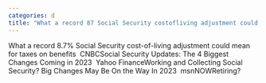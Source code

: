 ```yaml
---
categories: d
title: "What a record 87 Social Security costofliving adjustment could mean for taxes on benefits  CNBC"
---
```

What a record 8.7% Social Security cost-of-living adjustment could mean for taxes on benefits&nbsp;&nbsp;CNBCSocial Security Updates: The 4 Biggest Changes Coming in 2023&nbsp;&nbsp;Yahoo FinanceWorking and Collecting Social Security? Big Changes May Be On the Way In 2023&nbsp;&nbsp;msnNOWRetiring? 